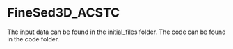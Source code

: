 # FineSed3D_ACSTC
The input data can be found in the initial_files folder.
The code can be found in the code folder.
